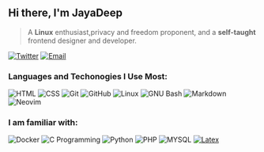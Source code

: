 ## Hi there, I'm JayaDeep

> A **Linux** enthusiast,privacy and freedom proponent, and a **self-taught** frontend designer and developer.


[![Twitter](https://img.shields.io/badge/-Twitter-FFF?&logo=Twitter&style=for-the-badge)](https://twitter.com/jayadeep_11)
[![Email](https://img.shields.io/badge/-Email-FFF?&logo=gmail&style=for-the-badge)](mailto:jaydeep.bellamkonda@gmail.com)


### Languages and Techonogies I Use Most:

![HTML](https://img.shields.io/badge/-HTML-000?&logo=html5&style=for-the-badge)
![CSS](https://img.shields.io/badge/-CSS-000?&logo=css3&logoColor=1572B6&style=for-the-badge)
![Git](https://img.shields.io/badge/-Git-000?&logo=Git&style=for-the-badge)
![GitHub](https://img.shields.io/badge/-GitHub-000?&logo=GitHub&style=for-the-badge)
![Linux](https://img.shields.io/badge/-Linux-000?&logo=linux&style=for-the-badge)
![GNU Bash](https://img.shields.io/badge/-GNU%20Bash-000?&logo=gnubash&style=for-the-badge)
![Markdown](https://img.shields.io/badge/-Markdown-000?&logo=markdown&style=for-the-badge)
![Neovim](https://img.shields.io/badge/Neovim-000?logo=neovim&style=for-the-badge)


### I am familiar with:
![Docker](https://img.shields.io/badge/-Docker-000?&logo=Docker&style=for-the-badge)
![C Programming](https://img.shields.io/badge/-C%20Programming-000?&logo=c&style=for-the-badge)
![Python](https://img.shields.io/badge/-Python-000?&logo=Python&style=for-the-badge)
![PHP](https://img.shields.io/badge/-PHP-000?&logo=PHP&logoColor=007396&style=for-the-badge)
![MYSQL](https://img.shields.io/badge/-MYSQL-000?&logo=MySQL&style=for-the-badge)
[![Latex](https://img.shields.io/badge/LaTex-000?logo=latex&logoColor=blue&style=for-the-badge)](https://www.latex-project.org)



